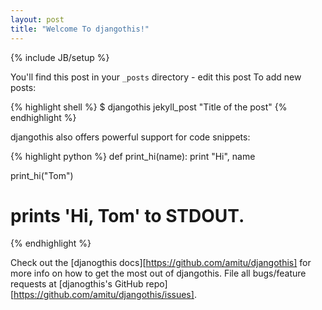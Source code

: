 ```yaml
---
layout: post
title: "Welcome To djangothis!"
---
```

{% include JB/setup %}


You'll find this post in your `_posts` directory - edit this post To add new
posts:

{% highlight shell %}
$ djangothis jekyll_post "Title of the post"
{% endhighlight %}

djangothis also offers powerful support for code snippets:

{% highlight python %}
def print_hi(name):
  print "Hi", name

print_hi("Tom")

# prints 'Hi, Tom' to STDOUT.
{% endhighlight %}

Check out the [djanogthis docs][https://github.com/amitu/djangothis] for more
info on how to get the most out of djangothis. File all bugs/feature requests
at [djanogthis's GitHub repo][https://github.com/amitu/djangothis/issues].



